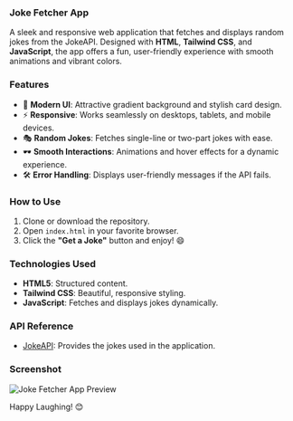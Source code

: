 ### Joke Fetcher App

A sleek and responsive web application that fetches and displays random jokes from the JokeAPI. Designed with **HTML**, **Tailwind CSS**, and **JavaScript**, the app offers a fun, user-friendly experience with smooth animations and vibrant colors.

### Features

- 🎨 **Modern UI**: Attractive gradient background and stylish card design.
- ⚡ **Responsive**: Works seamlessly on desktops, tablets, and mobile devices.
- 🎭 **Random Jokes**: Fetches single-line or two-part jokes with ease.
- 🕶️ **Smooth Interactions**: Animations and hover effects for a dynamic experience.
- 🛠️ **Error Handling**: Displays user-friendly messages if the API fails.


### How to Use

1. Clone or download the repository.  
2. Open `index.html` in your favorite browser.  
3. Click the **"Get a Joke"** button and enjoy! 😄


### Technologies Used

- **HTML5**: Structured content.  
- **Tailwind CSS**: Beautiful, responsive styling.  
- **JavaScript**: Fetches and displays jokes dynamically.


### API Reference

- [JokeAPI](https://jokeapi.dev/): Provides the jokes used in the application.


### Screenshot

![Joke Fetcher App Preview](./screenshoots/iPhone-13-PRO-127.0.0.1%20(1).png "Joke Fetcher App Preview")


Happy Laughing! 😊
